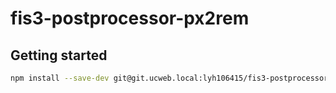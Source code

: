 # fis3-postprocessor-px2rem

## Getting started

```bash
npm install --save-dev git@git.ucweb.local:lyh106415/fis3-postprocessor-px2rem.git
```